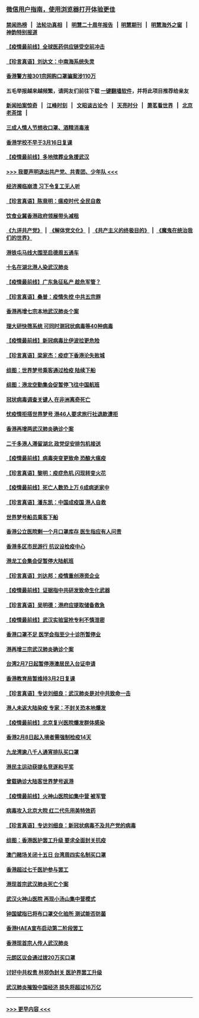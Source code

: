 ### [微信用户指南，使用浏览器打开体验更佳](https://github.com/gfw-breaker/banned-news1/blob/master/indexes/wechat-guide.md?t=0)
#### [禁闻热榜](热点新闻.md?t=0)  &nbsp;&nbsp;|&nbsp;&nbsp; [法轮功真相](https://github.com/gfw-breaker/truth/blob/master/README.md?t=0) &nbsp;&nbsp;|&nbsp;&nbsp; [明慧二十周年报告](https://github.com/gfw-breaker/mh-reports/blob/master/README.md?t=0) &nbsp;&nbsp;|&nbsp;&nbsp;[明慧期刊](https://github.com/gfw-breaker/mh-qikan) &nbsp;&nbsp;|&nbsp;&nbsp; [明慧海外之窗](https://github.com/gfw-breaker/mh-news/blob/master/README.md?t=0) &nbsp;&nbsp;|&nbsp;&nbsp; [神韵特别报道](https://github.com/gfw-breaker/mh-news/blob/master/shenyun.md?t=0)
#### [【疫情最前线】全球医药供应链受空前冲击](../pages/nsc415/n11869614.md?t=02161744) 
#### [【珍言真语】刘达文：中南海系统失灵](../pages/nsc415/n11869465.md?t=02161744) 
#### [香港警方接301宗网购口罩骗案涉110万](../pages/nsc415/n11867572.md?t=02161744) 
#### 五毛举报越来越频繁，请网友们前往下载 [一键翻墙软件](https://github.com/gfw-breaker/ssr-accounts)，并将此项目推荐给亲友
#### [新闻拍案惊奇](https://github.com/gfw-breaker/banned-news1/blob/master/pages/link4.md) &nbsp;&nbsp;|&nbsp;&nbsp; [江峰时刻](https://github.com/gfw-breaker/banned-news1/blob/master/pages/link4.md) &nbsp;&nbsp;|&nbsp;&nbsp; [文昭谈古论今](https://github.com/gfw-breaker/banned-news1/blob/master/pages/link4.md) &nbsp;&nbsp;|&nbsp;&nbsp; [天亮时分](https://github.com/gfw-breaker/banned-news1/blob/master/pages/link4.md) &nbsp;&nbsp;|&nbsp;&nbsp; [萧茗看世界](https://github.com/gfw-breaker/banned-news1/blob/master/pages/link4.md) &nbsp;&nbsp;|&nbsp;&nbsp; [北京老茶馆](https://github.com/gfw-breaker/banned-news1/blob/master/pages/link4.md) &nbsp;&nbsp;|&nbsp;&nbsp; 
#### [三成人情人节想收口罩、酒精消毒液](../pages/nsc415/n11867523.md?t=02161744) 
#### [香港学校不早于3月16日复课](../pages/nsc415/n11867498.md?t=02161744) 
#### [【疫情最前线】多地殡葬业急援武汉](../pages/nsc415/n11866914.md?t=02161744) 
#### [>>> 我要声明退出共产党、共青团、少年队 <<<](https://github.com/begood0513/goodnews/blob/master/quit/letter.md) 
#### [经济濒临崩溃 习下令复工无人听](../pages/nsc415/n11867269.md?t=02161744) 
#### [【珍言真语】陈竟明：瘟疫时代 全民自救](../pages/nsc415/n11866765.md?t=02161744) 
#### [饮食业冀香港政府领展带头减租](../pages/nsc415/n11864876.md?t=02161744) 
#### [《九评共产党》](https://github.com/begood0513/9ping.md/blob/master/README.md) &nbsp;|&nbsp; [《解体党文化》](../../../../jtdwh.md/blob/master/README.md)  &nbsp;|&nbsp; [《共产主义的终极目的》](../../../../gczydzjmd.md/blob/master/README.md) &nbsp;|&nbsp; [《魔鬼在统治我们的世界》](../../../../mgztzwmdsj.md/blob/master/README.md) 
#### [港铁屯马线大围至启德周五通车](../pages/nsc415/n11864842.md?t=02161744) 
#### [十名在湖北港人染武汉肺炎](../pages/nsc415/n11864807.md?t=02161744) 
#### [【疫情最前线】广东急征私产 趁危军管？](../pages/nsc415/n11864205.md?t=02161744) 
#### [【珍言真语】桑普：疫情失控 中共五宗罪](../pages/nsc415/n11864157.md?t=02161744) 
#### [香港再增七宗本地武汉肺炎个案](../pages/nsc415/n11862405.md?t=02161744) 
#### [理大研快筛系统 可同时测冠状病毒等40种病毒](../pages/nsc415/n11862376.md?t=02161744) 
#### [【疫情最前线】新冠病毒比伊波拉更危险](../pages/nsc415/n11862199.md?t=02161744) 
#### [【珍言真语】梁家杰：疫症下香港沦失败城](../pages/nsc415/n11861588.md?t=02161744) 
#### [组图：世界梦号乘客通过检疫 陆续下船](../pages/nsc415/n11858302.md?t=02161744) 
#### [组图：港龙空勤集会促暂停飞往中国航班](../pages/nsc415/n11858190.md?t=02161744) 
#### [冠状病毒调查关键人 在非洲离奇死亡](../pages/nsc415/n11859798.md?t=02161744) 
#### [忧疫情拒搭世界梦号 港46人要求旅行社退款遭拒](../pages/nsc415/n11859849.md?t=02161744) 
#### [香港再增两武汉肺炎确诊个案](../pages/nsc415/n11859833.md?t=02161744) 
#### [二千多港人滞留湖北 政党促安排包机接送](../pages/nsc415/n11859831.md?t=02161744) 
#### [【疫情最前线】病毒突变更致命 恐酿大瘟疫](../pages/nsc415/n11859604.md?t=02161744) 
#### [【珍言真语】黎明：疫症危机 闪现转变火花](../pages/nsc415/n11859199.md?t=02161744) 
#### [【疫情最前线】死亡人数恐上万 6成病逝家中](../pages/nsc415/n11856687.md?t=02161744) 
#### [【珍言真语】潘东凯：中国成疫国 港人自救](../pages/nsc415/n11856962.md?t=02161744) 
#### [世界梦号船员乘客下船](../pages/nsc415/n11856883.md?t=02161744) 
#### [香港公立医院剩一个月口罩库存 医生指应有人问责](../pages/nsc415/n11856875.md?t=02161744) 
#### [香港多区市民游行 抗议设检疫中心](../pages/nsc415/n11856866.md?t=02161744) 
#### [港龙工会集会促暂停大陆航班](../pages/nsc415/n11856840.md?t=02161744) 
#### [【珍言真语】刘达邦：疫情重创港资企业](../pages/nsc415/n11854274.md?t=02161744) 
#### [【疫情最前线】证据指中共研发致命生化武器](../pages/nsc415/n11853087.md?t=02161744) 
#### [【珍言真语】吴明德：港府应提取储备救急](../pages/nsc415/n11852734.md?t=02161744) 
#### [【疫情最前线】武汉实验室抢专利不慎泄密](../pages/nsc415/n11850310.md?t=02161744) 
#### [香港口罩不足 医学会指至少十诊所暂停业](../pages/nsc415/n11850301.md?t=02161744) 
#### [港再增三宗武汉肺炎确诊个案](../pages/nsc415/n11850328.md?t=02161744) 
#### [台湾2月7日起暂停港澳居民入台证申请](../pages/nsc415/n11850304.md?t=02161744) 
#### [香港教育局暂维持3月2日复课](../pages/nsc415/n11850260.md?t=02161744) 
#### [【珍言真语】专访刘细良：武汉肺炎是对中共致命一击](../pages/nsc415/n11849934.md?t=02161744) 
#### [港人未返大陆染疫 专家：不封关恐本地爆发](../pages/nsc415/n11848021.md?t=02161744) 
#### [【疫情最前线】北京复兴医院爆发群体感染](../pages/nsc415/n11847626.md?t=02161744) 
#### [香港2月8日起入境者需强制检疫14天](../pages/nsc415/n11847658.md?t=02161744) 
#### [九龙湾逾八千人通宵排队买口罩](../pages/nsc415/n11847647.md?t=02161744) 
#### [港民主运动获提名竞逐和平奖](../pages/nsc415/n11847633.md?t=02161744) 
#### [曾载确诊大陆客世界梦号返港](../pages/nsc415/n11847608.md?t=02161744) 
#### [【疫情最前线】火神山医院如集中营 被军管](../pages/nsc415/n11847524.md?t=02161744) 
#### [病毒攻入北京大院 红二代先用美特效药](../pages/nsc415/n11847427.md?t=02161744) 
#### [【珍言真语】专访刘细良：新冠状病毒不及共产党的病毒](../pages/nsc415/n11847164.md?t=02161744) 
#### [组图：香港医护罢工升级 要求全面封关抗疫](../pages/nsc415/n11844107.md?t=02161744) 
#### [澳门赌场关闭十五日 台湾周四实名制买口罩](../pages/nsc415/n11845083.md?t=02161744) 
#### [香港超过七千医护参与罢工](../pages/nsc415/n11845051.md?t=02161744) 
#### [港现首宗武汉肺炎死亡个案](../pages/nsc415/n11844998.md?t=02161744) 
#### [武汉火神山医院 再现小汤山集中营模式](../pages/nsc415/n11844763.md?t=02161744) 
#### [钟国斌指已将布口罩交化验所 测试能否防菌](../pages/nsc415/n11842783.md?t=02161744) 
#### [香港HAEA宣布启动第二阶段罢工](../pages/nsc415/n11842723.md?t=02161744) 
#### [香港现首宗人传人武汉肺炎](../pages/nsc415/n11842766.md?t=02161744) 
#### [元朗区议会通过拨20万买口罩](../pages/nsc415/n11842754.md?t=02161744) 
#### [讨好中共权贵 林郑伪封关 医护界罢工升级](../pages/nsc415/n11842359.md?t=02161744) 
#### [武汉肺炎摧毁中国经济 损失将超过16万亿](../pages/nsc415/n11839723.md?t=02161744) 

----
#### [ >>> 更早内容 <<< ](../indexes/nsc415-earlier.md)
